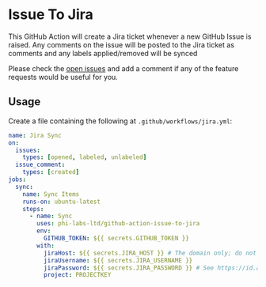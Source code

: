 # Issue To Jira

This GitHub Action will create a Jira ticket whenever a new GitHub Issue is raised. Any comments on the issue will be posted to the Jira ticket as comments and any labels applied/removed will be synced

Please check the [open issues](https://github.com/mheap/github-action-issue-to-jira/issues?q=is%3Aissue+is%3Aopen+sort%3Aupdated-desc) and add a comment if any of the feature requests would be useful for you.

## Usage

Create a file containing the following at `.github/workflows/jira.yml`:

```yaml
name: Jira Sync
on:
  issues:
    types: [opened, labeled, unlabeled]
  issue_comment:
    types: [created]
jobs:
  sync:
    name: Sync Items
    runs-on: ubuntu-latest
    steps:
      - name: Sync
        uses: phi-labs-ltd/github-action-issue-to-jira        
        env:
          GITHUB_TOKEN: ${{ secrets.GITHUB_TOKEN }}
        with:
          jiraHost: ${{ secrets.JIRA_HOST }} # The domain only; do not include the protocol.
          jiraUsername: ${{ secrets.JIRA_USERNAME }}
          jiraPassword: ${{ secrets.JIRA_PASSWORD }} # See https://id.atlassian.com/manage/api-tokens
          project: PROJECTKEY
```
